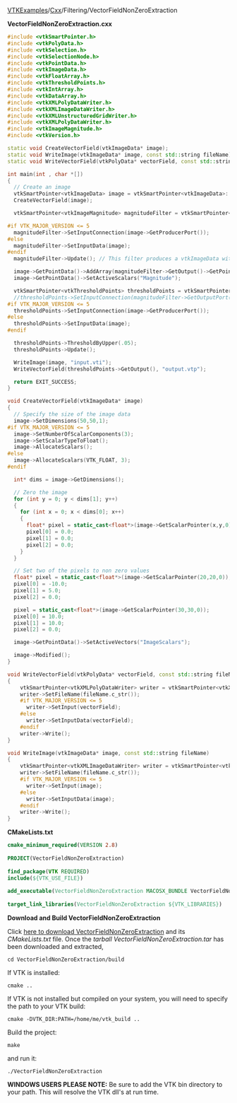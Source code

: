 [VTKExamples](/home/)/[Cxx](/Cxx)/Filtering/VectorFieldNonZeroExtraction

**VectorFieldNonZeroExtraction.cxx**
```c++
#include <vtkSmartPointer.h>
#include <vtkPolyData.h>
#include <vtkSelection.h>
#include <vtkSelectionNode.h>
#include <vtkPointData.h>
#include <vtkImageData.h>
#include <vtkFloatArray.h>
#include <vtkThresholdPoints.h>
#include <vtkIntArray.h>
#include <vtkDataArray.h>
#include <vtkXMLPolyDataWriter.h>
#include <vtkXMLImageDataWriter.h>
#include <vtkXMLUnstructuredGridWriter.h>
#include <vtkXMLPolyDataWriter.h>
#include <vtkImageMagnitude.h>
#include <vtkVersion.h>

static void CreateVectorField(vtkImageData* image);
static void WriteImage(vtkImageData* image, const std::string fileName);
static void WriteVectorField(vtkPolyData* vectorField, const std::string fileName);

int main(int , char *[])
{
  // Create an image
  vtkSmartPointer<vtkImageData> image = vtkSmartPointer<vtkImageData>::New();
  CreateVectorField(image);

  vtkSmartPointer<vtkImageMagnitude> magnitudeFilter = vtkSmartPointer<vtkImageMagnitude>::New();

#if VTK_MAJOR_VERSION <= 5
  magnitudeFilter->SetInputConnection(image->GetProducerPort());
#else
  magnitudeFilter->SetInputData(image);
#endif
  magnitudeFilter->Update(); // This filter produces a vtkImageData with an array named "Magnitude"

  image->GetPointData()->AddArray(magnitudeFilter->GetOutput()->GetPointData()->GetScalars());
  image->GetPointData()->SetActiveScalars("Magnitude");

  vtkSmartPointer<vtkThresholdPoints> thresholdPoints = vtkSmartPointer<vtkThresholdPoints>::New();
  //thresholdPoints->SetInputConnection(magnitudeFilter->GetOutputPort());
#if VTK_MAJOR_VERSION <= 5
  thresholdPoints->SetInputConnection(image->GetProducerPort());
#else
  thresholdPoints->SetInputData(image);
#endif

  thresholdPoints->ThresholdByUpper(.05);
  thresholdPoints->Update();

  WriteImage(image, "input.vti");
  WriteVectorField(thresholdPoints->GetOutput(), "output.vtp");

  return EXIT_SUCCESS;
}

void CreateVectorField(vtkImageData* image)
{
  // Specify the size of the image data
  image->SetDimensions(50,50,1);
#if VTK_MAJOR_VERSION <= 5
  image->SetNumberOfScalarComponents(3);
  image->SetScalarTypeToFloat();
  image->AllocateScalars();
#else
  image->AllocateScalars(VTK_FLOAT, 3);
#endif

  int* dims = image->GetDimensions();

  // Zero the image
  for (int y = 0; y < dims[1]; y++)
  {
    for (int x = 0; x < dims[0]; x++)
    {
      float* pixel = static_cast<float*>(image->GetScalarPointer(x,y,0));
      pixel[0] = 0.0;
      pixel[1] = 0.0;
      pixel[2] = 0.0;
    }
  }

  // Set two of the pixels to non zero values
  float* pixel = static_cast<float*>(image->GetScalarPointer(20,20,0));
  pixel[0] = -10.0;
  pixel[1] = 5.0;
  pixel[2] = 0.0;

  pixel = static_cast<float*>(image->GetScalarPointer(30,30,0));
  pixel[0] = 10.0;
  pixel[1] = 10.0;
  pixel[2] = 0.0;

  image->GetPointData()->SetActiveVectors("ImageScalars");

  image->Modified();
}

void WriteVectorField(vtkPolyData* vectorField, const std::string fileName)
{
    vtkSmartPointer<vtkXMLPolyDataWriter> writer = vtkSmartPointer<vtkXMLPolyDataWriter>::New();
    writer->SetFileName(fileName.c_str());
    #if VTK_MAJOR_VERSION <= 5
      writer->SetInput(vectorField);
    #else
      writer->SetInputData(vectorField);
    #endif
    writer->Write();
}

void WriteImage(vtkImageData* image, const std::string fileName)
{
    vtkSmartPointer<vtkXMLImageDataWriter> writer = vtkSmartPointer<vtkXMLImageDataWriter>::New();
    writer->SetFileName(fileName.c_str());
    #if VTK_MAJOR_VERSION <= 5
      writer->SetInput(image);
    #else
      writer->SetInputData(image);
    #endif
    writer->Write();
}
```
**CMakeLists.txt**
```cmake
cmake_minimum_required(VERSION 2.8)
 
PROJECT(VectorFieldNonZeroExtraction)
 
find_package(VTK REQUIRED)
include(${VTK_USE_FILE})
 
add_executable(VectorFieldNonZeroExtraction MACOSX_BUNDLE VectorFieldNonZeroExtraction.cxx)
 
target_link_libraries(VectorFieldNonZeroExtraction ${VTK_LIBRARIES})
```

**Download and Build VectorFieldNonZeroExtraction**

Click [here to download VectorFieldNonZeroExtraction](https://github.com/lorensen/VTKWikiExamplesTarballs/raw/master/VectorFieldNonZeroExtraction.tar) and its *CMakeLists.txt* file.
Once the *tarball VectorFieldNonZeroExtraction.tar* has been downloaded and extracted,
```
cd VectorFieldNonZeroExtraction/build 
```
If VTK is installed:
```
cmake ..
```
If VTK is not installed but compiled on your system, you will need to specify the path to your VTK build:
```
cmake -DVTK_DIR:PATH=/home/me/vtk_build ..
```
Build the project:
```
make
```
and run it:
```
./VectorFieldNonZeroExtraction
```
**WINDOWS USERS PLEASE NOTE:** Be sure to add the VTK bin directory to your path. This will resolve the VTK dll's at run time.

